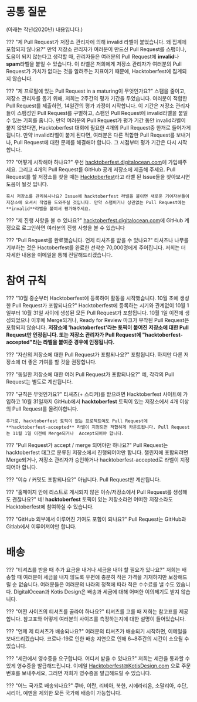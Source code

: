 # 공통 질문
(아래는 작년(2020년) 내용입니다.)

??? "제 Pull Request가 저장소 관리자에 의해 invalid 라벨이 붙었습니다. 왜 집계에 포함되지 않나요?"
    만약 저장소 관리자가 여러분이 만드신 Pull Request를 스팸이나, 도움이 되지 않는다고 생각할 때, 관리자들은 여러분의 Pull Request에 **invalid**나 **spam**라벨을 붙일 수 있습니다. 이 라벨은 저희에게 저장소 관리자가 여러분의 Pull Request가 가치가 없다는 것을 알려주는 지표이기 때문에, Hacktoberfest에 집계되지 않습니다.

??? "제 프로필에 있는 Pull Request in a maturing이 무엇인가요?"
    스팸을 줄이고, 저장소 관리자를 돕기 위해, 저희는 2주간의 평가 기간을 두었습니다. 여러분이 적합한 Pull Request를 제출하면, 14일간의 평가 과정이 시작합니다. 이 기간은 저장소 관리자들이 스팸성인 Pull Request를 구별하고, 스팸인 Pull Request에 invalid라벨을 붙일 수 있는 기회를 줍니다. 만약 여러분의 Pull Request가 평가 기간 동안 invalid라벨이 붙지 않았다면, Hacktoberfest 대회에 필요한 4개의 Pull Request중 한개로 들어가게 됩니다. 만약 invalid라벨이 붙게 된다면, 여러분은 다른 적합한 Pull Request를 보내거나, Pull Request에 대한 문제를 해결해야 합니다. 그 시점부터 평가 기간은 다시 시작합니다.

??? "어떻게 시작해야 하나요?"
    우선 [hacktoberfest.digitalocean.com](https://hacktoberfest.digitalocean.com)에 가입해주세요. 그리고 4개의 Pull Request를 GitHub 공개 저장소에 제출해 주세요. Pull Request를 할 저장소를 찾을 때는 [Hacktoberfest](https://github.com/search?l=&o=desc&q=label%3Ahacktoberfest+state%3Aopen&s=updated&type=Issues)라고 라벨 된 Issue들을 찾아보시면 도움이 될것 입니다.  

    혹시 저장소를 관리하시나요? Issue에 hacktoberfest 라벨을 붙이면 새로운 기여자분들이 저장소에 오셔서 작업을 도와주실 것입니다. 만약 스팸이거나 상관없는 Pull Request에는 **invalid**라벨을 붙여서 평가해주세요.

??? "제 진행 사항을 볼 수 있나요?"
    [hacktoberfest.digitalocean.com](https://hacktoberfest.digitalocean.com)에 GitHub 계정으로 로그인하면 여러분의 진행 사항을 볼 수 있습니다

??? "Pull Request를 완료했습니다. 언제 티셔츠를 받을 수 있나요?"
    티셔츠나 나무를 기부하는 것은 Hactoberfest를 완료한 선착순 70,000명에게 주어집니다. 저희는 더 자세한 내용을 이메일을 통해 전달해드리겠습니다.
    
# 참여 규칙

??? "10월 중순부터 Hacktoberfest에 등록하여 활동을 시작했습니다. 10월 초에 생성한 Pull Request가 포함되나요?"
    Hacktoberfest에 등록하는 시기와 관계없이 10월 1일부터 10월 31일 사이에 생성된 모든 Pull Request가 포함됩니다. 10월 1일 이전에 생성되었으나 이후에 Merge되거나, Ready for Review 마크가 부착된 Pull Request은 포함되지 않습니다. **저장소에 'hacktoberfest'라는 토픽이 붙여진 저장소에 대한 Pull Request만 인정됩니다. 또는 저장소 관리자가 Pull Request에 "hacktoberfest-accepted"라는 라벨을 붙여준 경우에 인정됩니다.**

??? "자신의 저장소에 대한 Pull Request가 포함되나요?"
    포함됩니다. 하지만 다른 저장소에 더 좋은 기여를 할 것을 권장합니다.

??? "동일한 저장소에 대한 여러 Pull Request가 포함되나요?"
    예, 각각의 Pull Request는 별도로 계산됩니다.

??? "규칙은 무엇인가요?"
    티셔츠(+ 스티커)를 받으려면 Hacktoberfest 사이트에 가입하고 10월 31일까지 GitHub에서 **hacktoberfest** 토픽이 있는 저장소에서 4개 이상의 Pull Request를 올려야합니다.
    
    추가로, hacktoberfest 토픽이 없는 프로젝트여도 Pull Request에 **hacktoberfest-accepted** 라벨이 지정되면 적합하게 카운트됩니다. Pull Request는 11월 1일 이전에 Merge되거나  Accept되어야 합니다.

??? "Pull Request가 accept / merge 되어야만 하나요?"
    Pull Request는 hacktoberfest 태그로 분류된 저장소에서 진행되어야만 합니다.
    챌린지에 포함되려면 Merge되거나, 저장소 관리자가 승인하거나 hacktoberfest-accepted로 라벨이 지정되어야 합니다.

??? "이슈 / 커밋도 포함되나요?"
    아닙니다. Pull Request만 계산됩니다.
    
??? "홈페이지 안에 리스트로 게시되지 않은 이슈/저장소에서 Pull Request를 생성해도 괜찮나요?"
    네! **hacktoberfest** 토픽이 있는 저장소라면 어떠한 저장소라도 Hacktoberfest에 참여하실 수 있습니다.

??? "GitHub 외부에서 이루어진 기여도 포함이 되나요?"
    Pull Request는 GitHub과 Gitlab에서 이루어져야만 합니다.

# 배송

??? "티셔츠를 받을 때 추가 요금을 내거나 세금을 내야 할 필요가 있나요?"
    저희는 배송할 때 여러분이 세금을 내지 않도록 우편에 충분히 작은 가격을 기재하지만 보장해드릴 순 없습니다. 여러분들은 여러분의 나라의 정책에 따라 적은 수수료를 낼 수도 있습니다. DigitalOcean과 Kotis Design은 배송과 세금에 대해 어떠한 이의제기도 받지 않습니다.

??? "어떤 사이즈의 티셔츠를 골라야 하나요?"
    티셔츠를 고를 때 저희는 참고표를 제공합니다. 참고표와 어떻게 여러분의 사이즈를 측정하는지에 대한 설명이 들어있습니다.

??? "언제 제 티셔츠가 배송되나요?"
    여러분의 티셔츠가 배송되기 시작하면, 이메일을 보내드리겠습니다. 코로나-19로 인한 배송 지연으로 인해 6~8주간의 시간이 소요될 수 있습니다.

??? "세관에서 영수증을 요구합니다. 어디서 받을 수 있나요?"
    저희는 세관을 통과할 수 있게 영수증을 발급해드립니다. 이메일 Hacktoberfest@KotisDesign.com 으로 주문번호를 보내주세요, 그러면 저희가 영수증을 발급해드릴 수 있습니다.

??? "어느 국가로 배송되나요?"
    쿠바, 이란, 리비아, 북한, 시에라리온, 소말리아, 수단, 시리아, 예멘을 제외한 모든 국가에 배송이 가능합니다.
